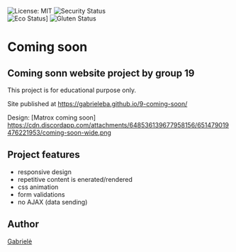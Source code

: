 ![License: MIT](https://img.shields.io/badge/License-MIT-yellow.svg)
![Security Status](https://img.shields.io/badge/Security-A-green)<br>
![Eco Status](https://img.shields.io/badge/ECO-Friendly-green)]
![Gluten Status](https://img.shields.io/badge/Gluten-Free-blue)<br>


# Coming soon
## Coming sonn website project by group 19

This project is for educational purpose only.

Site published at https://gabrieleba.github.io/9-coming-soon/

Design: [Matrox coming soon] https://cdn.discordapp.com/attachments/648536139677958156/651479019476221953/coming-soon-wide.png

## Project features
- responsive design
- repetitive content is enerated/rendered
- css animation
- form validations
- no AJAX (data sending)

## Author
[Gabrielė](https://gabrieleba.github.io/)